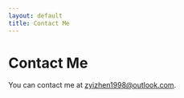 ```yaml
---
layout: default
title: Contact Me
---
```


# Contact Me

You can contact me at zyizhen1998@outlook.com.
